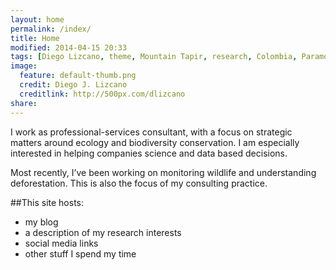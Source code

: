 ```yaml
---
layout: home
permalink: /index/
title: Home
modified: 2014-04-15 20:33
tags: [Diego Lizcano, theme, Mountain Tapir, research, Colombia, Paramo, Tapirus pinchaque]
image:
  feature: default-thumb.png
  credit: Diego J. Lizcano
  creditlink: http://500px.com/dlizcano
share: 
---
```

I work as professional-services consultant, with a focus on strategic matters around ecology and biodiversity conservation. I am especially interested in helping companies science and data based decisions. 

Most recently, I’ve been working on monitoring wildlife and understanding deforestation. This is also the focus of my consulting practice.

##This site hosts:

* my blog
* a description of my research interests
* social media links
* other stuff I spend my time